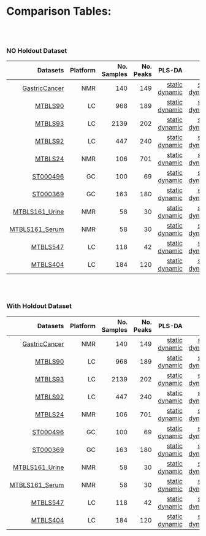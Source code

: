 # Comparison Tables:

<br />
<br />

### NO Holdout Dataset

| Datasets | Platform | No. Samples | No. Peaks |PLS-DA | PCR | PCLR | SVM-RBF | RF | ANN-LinLin | ANN-LinLog | ANN-LogLog | Comparison |
| ----: | ---: | ---: | ---: | ---: |  ---: | ---: | ---: | ---: | ---: | ---: | ---: | ---: |
| [GastricCancer](https://www.metabolomicsworkbench.org/data/DRCCMetadata.php?Mode=Study&StudyID=ST001047&StudyType=NMR&ResultType=1) | NMR | 140 | 149 | [static](static/PLS_GastricCancer_NH.html)<br>[dynamic](jupyter/PLS_GastricCancer_NH.ipynb) | [static](static/PCR_GastricCancer_NH.html)<br>[dynamic](jupyter/PCR_GastricCancer_NH.ipynb) | [static](static/PCLR_GastricCancer_NH.html)<br>[dynamic](jupyter/PCLR_GastricCancer_NH.ipynb) | [Static](static/SVM_GastricCancer_NH.html)<br>[dynamic](jupyter/SVM_GastricCancer_NH.ipynb) | [Static](static/RF_GastricCancer_NH.html)<br>[dynamic](jupyter/RF_GastricCancer_NH.ipynb) | - | - | -  | [static](static/COMP_GastricCancer_NH.html)<br>[dynamic](jupyter/COMP_GastricCancer_NH.ipynb)  
| [MTBLS90](https://www.ebi.ac.uk/metabolights/MTBLS90) | LC | 968 | 189 | [static](static/PLS_MTBLS90_NH.html)<br>[dynamic](jupyter/PLS_MTBLS90_NH.ipynb) | [static](static/PCR_MTBLS90_NH.html)<br>[dynamic](jupyter/PCR_MTBLS90_NH.ipynb) | [static](static/PCLR_MTBLS90_NH.html)<br>[dynamic](jupyter/PCLR_MTBLS90_NH.ipynb) | [Static](static/SVM_MTBLS90_NH.html)<br>[dynamic](jupyter/SVM_MTBLS90_NH.ipynb) |  [Static](static/RF_MTBLS90_NH.html)<br>[dynamic](jupyter/RF_MTBLS90_NH.ipynb) |  - | - | -  | [static](static/COMP_MTBLS90_NH.html)<br>[dynamic](jupyter/COMP_MTBLS90_NH.ipynb)
| [MTBLS93](https://www.ebi.ac.uk/metabolights/MTBLS93) | LC | 2139 | 202 |[static](static/PLS_MTBLS93_NH.html)<br>[dynamic](jupyter/PLS_MTBLS93_NH.ipynb) | [static](static/PCR_MTBLS93_NH.html)<br>[dynamic](jupyter/PCR_MTBLS93_NH.ipynb) | [static](static/PCLR_MTBLS93_NH.html)<br>[dynamic](jupyter/PCLR_MTBLS93_NH.ipynb) | [Static](static/SVM_MTBLS93_NH.html)<br>[dynamic](jupyter/SVM_MTBLS93_NH.ipynb) | [Static](static/RF_MTBLS93_NH.html)<br>[dynamic](jupyter/RF_MTBLS93_NH.ipynb) |  - | - | -  | [static](static/COMP_MTBLS93_NH.html)<br>[dynamic](jupyter/COMP_MTBLS93_NH.ipynb)
| [MTBLS92](https://www.ebi.ac.uk/metabolights/MTBLS92) | LC | 447 | 240 | [static](static/PLS_MTBLS92_NH.html)<br>[dynamic](jupyter/PLS_MTBLS92_NH.ipynb) |  [static](static/PCR_MTBLS92_NH.html)<br>[dynamic](jupyter/PCR_MTBLS92_NH.ipynb) |  [static](static/PCLR_MTBLS92_NH.html)<br>[dynamic](jupyter/PCLR_MTBLS92_NH.ipynb) | [static](static/SVM_MTBLS92_NH.html)<br>[dynamic](jupyter/SVM_MTBLS92_NH.ipynb) | [static](static/RF_MTBLS92_NH.html)<br>[dynamic](jupyter/RF_MTBLS92_NH.ipynb) | - | - | -  | [static](static/COMP_MTBLS92_NH.html)<br>[dynamic](jupyter/COMP_MTBLS92_NH.ipynb)
| [MTBLS24](https://www.ebi.ac.uk/metabolights/MTBLS24) | NMR | 106 | 701 | [static](static/PLS_MTBLS24_NH.html)<br>[dynamic](jupyter/PLS_MTBLS24_NH.ipynb) | [static](static/PCR_MTBLS24_NH.html)<br>[dynamic](jupyter/PCR_MTBLS24_NH.ipynb) |  [static](static/PCLR_MTBLS24_NH.html)<br>[dynamic](jupyter/PCLR_MTBLS24_NH.ipynb) | [Static](static/SVM_MTBLS24_NH.html)<br>[dynamic](jupyter/SVM_MTBLS24_NH.ipynb) | [Static](static/RF_MTBLS24_NH.html)<br>[dynamic](jupyter/RF_MTBLS24_NH.ipynb) |  - | - | -  | [static](static/COMP_MTBLS24_NH.html)<br>[dynamic](jupyter/COMP_MTBLS24_NH.ipynb)
| [ST000496](https://www.metabolomicsworkbench.org/data/DRCCMetadata.php?Mode=Study&StudyID=ST000496&StudyType=&ResultType=) | GC | 100| 69 | [static](static/PLS_ST000496_NH.html)<br>[dynamic](Jupyter/PLS_ST000496_NH.ipynb) | [static](static/PCR_ST000496_NH.html)<br>[dynamic](Jupyter/PCR_ST000496_NH.ipynb) | [static](static/PCLR_ST000496_NH.html)<br>[dynamic](Jupyter/PCLR_ST000496_NH.ipynb) | [Static](static/SVM_ST000496_NH.html)<br>[dynamic](Jupyter/SVM_ST000496_NH.ipynb) | [Static](static/RF_ST000496_NH.html)<br>[dynamic](Jupyter/RF_ST000496_NH.ipynb) | - | - | -  | [static](static/COMP_ST000496_NH.html)<br>[dynamic](jupyter/COMP_ST000496_NH.ipynb)
| [ST000369](https://www.metabolomicsworkbench.org/data/DRCCMetadata.php?Mode=Study&StudyID=ST000369&StudyType=&ResultType=) | GC | 163 | 180 | [static](static/PLS_ST000369_NH.html)<br>[dynamic](Jupyter/PLS_ST000369_NH.ipynb) | [static](static/PCR_ST000369_NH.html)<br>[dynamic](Jupyter/PCR_ST000369_NH.ipynb) | [static](static/PCLR_ST000369_NH.html)<br>[dynamic](Jupyter/PCLR_ST000369_NH.ipynb) | [Static](static/SVM_ST000369_NH.html)<br>[dynamic](Jupyter/SVM_ST000369_NH.ipynb) | [Static](static/RF_ST000369_NH.html)<br>[dynamic](Jupyter/RF_ST000369_NH.ipynb)  | - | - | -  | [static](static/COMP_ST000369_NH.html)<br>[dynamic](jupyter/COMP_ST000369_NH.ipynb)
| [MTBLS161_Urine](https://www.ebi.ac.uk/metabolights/MTBLS161) | NMR | 58 | 30 |[static](static/PLS_MTBLS161_Urine_NH.html)<br>[dynamic](jupyter/PLS_MTBLS161_Urine_NH.ipynb) | [static](static/PCR_MTBLS161_Urine_NH.html)<br>[dynamic](jupyter/PCR_MTBLS161_Urine_NH.ipynb) | [static](static/PCLR_MTBLS161_Urine_NH.html)<br>[dynamic](jupyter/PCLR_MTBLS161_Urine_NH.ipynb) | [Static](static/SVM_MTBLS161_Urine_NH.html)<br>[dynamic](jupyter/SVM_MTBLS161_Urine_NH.ipynb) | [Static](static/RF_MTBLS161_Urine_NH.html)<br>[dynamic](jupyter/RF_MTBLS161_Urine_NH.ipynb) | - | - | -  | [static](static/COMP_MTBLS161_Urine_NH.html)<br>[dynamic](jupyter/COMP_MTBLS161_Urine_NH.ipynb)
| [MTBLS161_Serum](https://www.ebi.ac.uk/metabolights/MTBLS161) | NMR | 58 | 30 |[static](static/PLS_MTBLS161_Serum_NH.html)<br>[dynamic](jupyter/PLS_MTBLS161_Serum_NH.ipynb) | [static](static/PCR_MTBLS161_Serum_NH.html)<br>[dynamic](jupyter/PCR_MTBLS161_Serum_NH.ipynb) | [static](static/PCLR_MTBLS161_Serum_NH.html)<br>[dynamic](jupyter/PCLR_MTBLS161_Serum_NH.ipynb) | [Static](static/SVM_MTBLS161_Serum_NH.html)<br>[dynamic](jupyter/SVM_MTBLS161_Serum_NH.ipynb) | [Static](static/RF_MTBLS161_Serum_NH.html)<br>[dynamic](jupyter/RF_MTBLS161_Serum_NH.ipynb) | - | - | -  | [static](static/COMP_MTBLS161_Serum_NH.html)<br>[dynamic](jupyter/COMP_MTBLS161_Serum_NH.ipynb)
| [MTBLS547](https://www.ebi.ac.uk/metabolights/MTBLS547) | LC | 118 | 42 |[static](static/PLS_MTBLS547_NH.html)<br>[dynamic](jupyter/PLS_MTBLS547_NH.ipynb) | [static](static/PCR_MTBLS547_NH.html)<br>[dynamic](jupyter/PCR_MTBLS547_NH.ipynb) |  [static](static/PCLR_MTBLS547_NH.html)<br>[dynamic](jupyter/PCLR_MTBLS547_NH.ipynb) | [Static](static/SVM_MTBLS547_NH.html)<br>[dynamic](jupyter/SVM_MTBLS547_NH.ipynb) | [Static](static/RF_MTBLS547_NH.html)<br>[dynamic](jupyter/RF_MTBLS547_NH.ipynb) | - | - | -  | [static](static/COMP_MTBLS547_NH.html)<br>[dynamic](jupyter/COMP_MTBLS547_NH.ipynb)
| [MTBLS404](https://www.ebi.ac.uk/metabolights/MTBLS404) | LC | 184 | 120 |[static](static/PLS_MTBLS404_NH.html)<br>[dynamic](jupyter/PLS_MTBLS404_NH.ipynb) | [static](static/PCR_MTBLS404_NH.html)<br>[dynamic](jupyter/PCR_MTBLS404_NH.ipynb) | [static](static/PCLR_MTBLS404_NH.html)<br>[dynamic](jupyter/PCLR_MTBLS404_NH.ipynb) | [static](static/SVM_MTBLS404_NH.html)<br>[dynamic](jupyter/SVM_MTBLS404_NH.ipynb) | [static](static/RF_MTBLS404_NH.html)<br>[dynamic](jupyter/RF_MTBLS404_NH.ipynb) | - | - | -  | [static](static/COMP_MTBLS404_NH.html)<br>[dynamic](jupyter/COMP_MTBLS404_NH.ipynb)

<br />
<br />

### With Holdout Dataset

| Datasets | Platform | No. Samples | No. Peaks |PLS-DA | PCR | PCLR | SVM-RBF | RF | ANN-LinLin | ANN-LinLog | ANN-LogLog | Comparison |
| ----: | ---: | ---: | ---: | ---: |  ---: | ---: | ---: | ---: | ---: | ---: | ---: | ---: |
| [GastricCancer](https://www.metabolomicsworkbench.org/data/DRCCMetadata.php?Mode=Study&StudyID=ST001047&StudyType=NMR&ResultType=1) | NMR | 140 | 149 | [static](static/PLS_GastricCancer.html)<br>[dynamic](jupyter/PLS_GastricCancer.ipynb) | [static](static/PCR_GastricCancer.html)<br>[dynamic](jupyter/PCR_GastricCancer.ipynb) | [static](static/PCLR_GastricCancer.html)<br>[dynamic](jupyter/PCLR_GastricCancer.ipynb) | [Static](static/SVM_GastricCancer.html)<br>[dynamic](jupyter/SVM_GastricCancer.ipynb) | [Static](static/RF_GastricCancer.html)<br>[dynamic](jupyter/RF_GastricCancer.ipynb) | - | - | -  | [static](static/COMP_GastricCancer.html)<br>[dynamic](jupyter/COMP_GastricCancer.ipynb) 
| [MTBLS90](https://www.ebi.ac.uk/metabolights/MTBLS90) | LC | 968 | 189 | [static](static/PLS_MTBLS90.html)<br>[dynamic](jupyter/PLS_MTBLS90.ipynb) | [static](static/PCR_MTBLS90.html)<br>[dynamic](jupyter/PCR_MTBLS90.ipynb) | [static](static/PCLR_MTBLS90.html)<br>[dynamic](jupyter/PCLR_MTBLS90.ipynb) | [Static](static/SVM_MTBLS90.html)<br>[dynamic](jupyter/SVM_MTBLS90.ipynb) |  [Static](static/RF_MTBLS90.html)<br>[dynamic](jupyter/RF_MTBLS90.ipynb) |  - | - | -  | [static](static/COMP_MTBLS90.html)<br>[dynamic](jupyter/COMP_MTBLS90.ipynb)
| [MTBLS93](https://www.ebi.ac.uk/metabolights/MTBLS93) | LC | 2139 | 202 |[static](static/PLS_MTBLS93.html)<br>[dynamic](jupyter/PLS_MTBLS93.ipynb) | [static](static/PCR_MTBLS93.html)<br>[dynamic](jupyter/PCR_MTBLS93.ipynb) | [static](static/PCLR_MTBLS93.html)<br>[dynamic](jupyter/PCLR_MTBLS93.ipynb) | [Static](static/SVM_MTBLS93.html)<br>[dynamic](jupyter/SVM_MTBLS93.ipynb) | [Static](static/RF_MTBLS93.html)<br>[dynamic](jupyter/RF_MTBLS93.ipynb) |  - | - | -  | [static](static/COMP_MTBLS93.html)<br>[dynamic](jupyter/COMP_MTBLS93.ipynb)
 | [MTBLS92](https://www.ebi.ac.uk/metabolights/MTBLS92) | LC | 447 | 240 | [static](static/PLS_MTBLS92.html)<br>[dynamic](jupyter/PLS_MTBLS92.ipynb) |  [static](static/PCR_MTBLS92.html)<br>[dynamic](jupyter/PCR_MTBLS92.ipynb) |  [static](static/PCLR_MTBLS92.html)<br>[dynamic](jupyter/PCLR_MTBLS92.ipynb) | [static](static/SVM_MTBLS92.html)<br>[dynamic](jupyter/SVM_MTBLS92.ipynb) | [static](static/RF_MTBLS92.html)<br>[dynamic](jupyter/RF_MTBLS92.ipynb) | - | - | -  | [static](static/COMP_MTBLS92.html)<br>[dynamic](jupyter/COMP_MTBLS92.ipynb)
| [MTBLS24](https://www.ebi.ac.uk/metabolights/MTBLS24) | NMR | 106 | 701 | [static](static/PLS_MTBLS24.html)<br>[dynamic](jupyter/PLS_MTBLS24.ipynb) | [static](static/PCR_MTBLS24.html)<br>[dynamic](jupyter/PCR_MTBLS24.ipynb) |  [static](static/PCLR_MTBLS24.html)<br>[dynamic](jupyter/PCLR_MTBLS24.ipynb) | [Static](static/SVM_MTBLS24.html)<br>[dynamic](jupyter/SVM_MTBLS24.ipynb) | [Static](static/RF_MTBLS24.html)<br>[dynamic](jupyter/RF_MTBLS24.ipynb) |  - | - | -  | [static](static/COMP_MTBLS24.html)<br>[dynamic](jupyter/COMP_MTBLS24.ipynb)
| [ST000496](https://www.metabolomicsworkbench.org/data/DRCCMetadata.php?Mode=Study&StudyID=ST000496&StudyType=&ResultType=) | GC | 100| 69 | [static](static/PLS_ST000496.html)<br>[dynamic](Jupyter/PLS_ST000496.ipynb) | [static](static/PCR_ST000496.html)<br>[dynamic](Jupyter/PCR_ST000496.ipynb) | [static](static/PCLR_ST000496.html)<br>[dynamic](Jupyter/PCLR_ST000496.ipynb) | [Static](static/SVM_ST000496.html)<br>[dynamic](Jupyter/SVM_ST000496.ipynb) | [Static](static/RF_ST000496.html)<br>[dynamic](Jupyter/RF_ST000496.ipynb) | - | - | -  | [static](static/COMP_ST000496.html)<br>[dynamic](jupyter/COMP_ST000496.ipynb)
| [ST000369](https://www.metabolomicsworkbench.org/data/DRCCMetadata.php?Mode=Study&StudyID=ST000369&StudyType=&ResultType=) | GC | 163 | 180 | [static](static/PLS_ST000369.html)<br>[dynamic](Jupyter/PLS_ST000369.ipynb) | [static](static/PCR_ST000369.html)<br>[dynamic](Jupyter/PCR_ST000369.ipynb) | [static](static/PCLR_ST000369.html)<br>[dynamic](Jupyter/PCLR_ST000369.ipynb) | [Static](static/SVM_ST000369.html)<br>[dynamic](Jupyter/SVM_ST000369.ipynb) | [Static](static/RF_ST000369.html)<br>[dynamic](Jupyter/RF_ST000369.ipynb)  | - | - | -  | [static](static/COMP_ST000369.html)<br>[dynamic](jupyter/COMP_ST000369.ipynb)
| [MTBLS161_Urine](https://www.ebi.ac.uk/metabolights/MTBLS161) | NMR | 58 | 30 |[static](static/PLS_MTBLS161_Urine.html)<br>[dynamic](jupyter/PLS_MTBLS161_Urine.ipynb) | [static](static/PCR_MTBLS161_Urine.html)<br>[dynamic](jupyter/PCR_MTBLS161_Urine.ipynb) | [static](static/PCLR_MTBLS161_Urine.html)<br>[dynamic](jupyter/PCLR_MTBLS161_Urine.ipynb) | [Static](static/SVM_MTBLS161_Urine.html)<br>[dynamic](jupyter/SVM_MTBLS161_Urine.ipynb) | [Static](static/RF_MTBLS161_Urine.html)<br>[dynamic](jupyter/RF_MTBLS161_Urine.ipynb) | - | - | -  | [static](static/COMP_MTBLS161_Urine.html)<br>[dynamic](jupyter/COMP_MTBLS161_Urine.ipynb)
| [MTBLS161_Serum](https://www.ebi.ac.uk/metabolights/MTBLS161) | NMR | 58 | 30 |[static](static/PLS_MTBLS161_Serum.html)<br>[dynamic](jupyter/PLS_MTBLS161_Serum.ipynb) | [static](static/PCR_MTBLS161_Serum.html)<br>[dynamic](jupyter/PCR_MTBLS161_Serum.ipynb) | [static](static/PCLR_MTBLS161_Serum.html)<br>[dynamic](jupyter/PCLR_MTBLS161_Serum.ipynb) | [Static](static/SVM_MTBLS161_Serum.html)<br>[dynamic](jupyter/SVM_MTBLS161_Serum.ipynb) | [Static](static/RF_MTBLS161_Serum.html)<br>[dynamic](jupyter/RF_MTBLS161_Serum.ipynb) | - | - | -  | [static](static/COMP_MTBLS161_Serum.html)<br>[dynamic](jupyter/COMP_MTBLS161_Serum.ipynb)
| [MTBLS547](https://www.ebi.ac.uk/metabolights/MTBLS547) | LC | 118 | 42 |[static](static/PLS_MTBLS547.html)<br>[dynamic](jupyter/PLS_MTBLS547.ipynb) | [static](static/PCR_MTBLS547.html)<br>[dynamic](jupyter/PCR_MTBLS547.ipynb) |  [static](static/PCLR_MTBLS547.html)<br>[dynamic](jupyter/PCLR_MTBLS547.ipynb) | [Static](static/SVM_MTBLS547.html)<br>[dynamic](jupyter/SVM_MTBLS547.ipynb) | [Static](static/RF_MTBLS547.html)<br>[dynamic](jupyter/RF_MTBLS547.ipynb) | - | - | -  | [static](static/COMP_MTBLS547.html)<br>[dynamic](jupyter/COMP_MTBLS547.ipynb)
| [MTBLS404](https://www.ebi.ac.uk/metabolights/MTBLS404) | LC | 184 | 120 |[static](static/PLS_MTBLS404.html)<br>[dynamic](jupyter/PLS_MTBLS404.ipynb) | [static](static/PCR_MTBLS404.html)<br>[dynamic](jupyter/PCR_MTBLS404.ipynb) | [static](static/PCLR_MTBLS404.html)<br>[dynamic](jupyter/PCLR_MTBLS404.ipynb) | [static](static/SVM_MTBLS404.html)<br>[dynamic](jupyter/SVM_MTBLS404.ipynb) | [static](static/RF_MTBLS404.html)<br>[dynamic](jupyter/RF_MTBLS404.ipynb) | - | - | -  | [static](static/COMP_MTBLS404.html)<br>[dynamic](jupyter/COMP_MTBLS404.ipynb)
